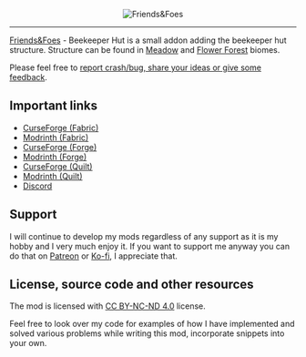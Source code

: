 <p align="center">
    <img src="https://github.com/Faboslav/friends-and-foes/blob/master/.github/assets/logo/logo.jpg?raw=true" title="Friends&Foes" alt="Friends&Foes">
</p>

---

[Friends&Foes] - Beekeeper Hut is a small addon adding the beekeeper hut structure. Structure can be found in [Meadow] and [Flower Forest] biomes.

Please feel free to [report crash/bug, share your ideas or give some feedback].
## Important links

- [CurseForge (Fabric)]
- [Modrinth (Fabric)]
- [CurseForge (Forge)]
- [Modrinth (Forge)]
- [CurseForge (Quilt)]
- [Modrinth (Quilt)]
- [Discord]

## Support

I will continue to develop my mods regardless of any support as it is my hobby and I very much enjoy it. If you want to support me anyway you can
do that on [Patreon] or [Ko-fi], I appreciate that.

## License, source code and other resources

The mod is licensed with [CC BY-NC-ND 4.0] license.

Feel free to look over my code for examples of how I have implemented and solved various problems while writing this
mod, incorporate snippets into your own.

[Friends&Foes]: https://github.com/Faboslav/friends-and-foes

[Meadow]: https://minecraft.fandom.com/wiki/Mountains#Meadow

[Flower Forest]: https://minecraft.fandom.com/wiki/Forest#Flower_forest

[report crash/bug, share your ideas or give some feedback]: https://github.com/Faboslav/friends-and-foes-beekeeper-hut/issues/new/choose

[CurseForge (Fabric)]: https://www.curseforge.com/minecraft/mc-mods/friends-and-foes-beekeeper-hut-fabric

[Modrinth (Fabric)]: https://modrinth.com/mod/friends-and-foes-beekeeper-hut-fabric

[CurseForge (Forge)]: https://www.curseforge.com/minecraft/mc-mods/friends-and-foes-beekeeper-hut-forge

[Modrinth (Forge)]: https://modrinth.com/mod/friends-and-foes-beekeeper-hut-forge

[CurseForge (Quilt)]: https://www.curseforge.com/minecraft/mc-mods/friends-and-foes-beekeeper-hut-quilt

[Modrinth (Quilt)]: https://modrinth.com/mod/friends-and-foes-beekeeper-hut-quilt

[Discord]: https://discord.com/invite/QGwFvvMQCn

[Patreon]: https://www.patreon.com/Faboslav

[Ko-fi]: https://ko-fi.com/faboslav

[CC BY-NC-ND 4.0]: https://github.com/Faboslav/friends-and-foes/blob/master/LICENSE.txt